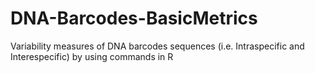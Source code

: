 # DNA-Barcodes-BasicMetrics
Variability measures  of DNA barcodes sequences (i.e. Intraspecific and Interespecific) by using commands in R



